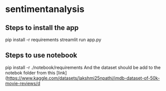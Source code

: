 # sentimentanalysis
## Steps to install the app
pip install -r requirements
streamlit run app.py


## Steps to use notebook
pip install -r ./notebook/requirements
And the dataset should be add to the notebok folder from this [link](https://www.kaggle.com/datasets/lakshmi25npathi/imdb-dataset-of-50k-movie-reviews/d
